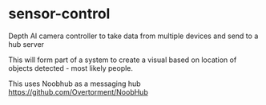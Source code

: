 # sensor-control
Depth AI camera controller to take data from multiple devices and send to a hub server

This will form part of a system to create a visual based on location of objects detected - most likely people.

This uses Noobhub as a messaging hub
https://github.com/Overtorment/NoobHub

